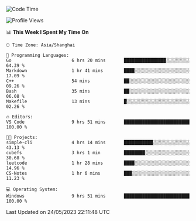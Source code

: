 <!--START_SECTION:waka-->
![Code Time](http://img.shields.io/badge/Code%20Time-938%20hrs%206%20mins-blue)

![Profile Views](http://img.shields.io/badge/Profile%20Views-0-blue)

📊 **This Week I Spent My Time On** 

```text
🕑︎ Time Zone: Asia/Shanghai

💬 Programming Languages: 
Go                       6 hrs 20 mins       ████████████████░░░░░░░░░   64.39 % 
Markdown                 1 hr 41 mins        ████░░░░░░░░░░░░░░░░░░░░░   17.09 % 
C++                      54 mins             ██░░░░░░░░░░░░░░░░░░░░░░░   09.26 % 
Bash                     35 mins             ██░░░░░░░░░░░░░░░░░░░░░░░   06.08 % 
Makefile                 13 mins             █░░░░░░░░░░░░░░░░░░░░░░░░   02.26 % 

🔥 Editors: 
VS Code                  9 hrs 51 mins       █████████████████████████   100.00 % 

🐱‍💻 Projects: 
simple-cli               4 hrs 14 mins       ███████████░░░░░░░░░░░░░░   43.13 % 
cubefs                   3 hrs 1 min         ████████░░░░░░░░░░░░░░░░░   30.68 % 
leetcode                 1 hr 28 mins        ████░░░░░░░░░░░░░░░░░░░░░   14.96 % 
CS-Notes                 1 hr 6 mins         ███░░░░░░░░░░░░░░░░░░░░░░   11.23 % 

💻 Operating System: 
Windows                  9 hrs 51 mins       █████████████████████████   100.00 % 
```


 Last Updated on 24/05/2023 22:11:48 UTC
<!--END_SECTION:waka-->